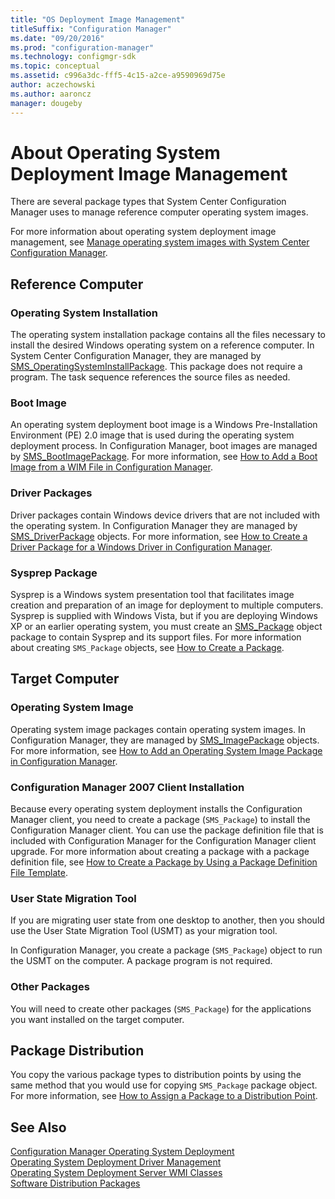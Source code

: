 ```yaml
---
title: "OS Deployment Image Management"
titleSuffix: "Configuration Manager"
ms.date: "09/20/2016"
ms.prod: "configuration-manager"
ms.technology: configmgr-sdk
ms.topic: conceptual
ms.assetid: c996a3dc-fff5-4c15-a2ce-a9590969d75e
author: aczechowski
ms.author: aaroncz
manager: dougeby
---
```

# About Operating System Deployment Image Management
There are several package types that System Center Configuration Manager uses to manage reference computer operating system images.  

 For more information about operating system deployment image management, see [Manage operating system images with System Center Configuration Manager](https://docs.microsoft.com/sccm/osd/get-started/manage-operating-system-images).  

## Reference Computer  

### Operating System Installation  
 The operating system installation package contains all the files necessary to install the desired Windows operating system on a reference computer. In System Center Configuration Manager, they are managed by [SMS_OperatingSystemInstallPackage](../../develop/reference/osd/sms_operatingsysteminstallpackage-server-wmi-class.md). This package does not require a program. The task sequence references the source files as needed.  

### Boot Image  
 An operating system deployment boot image is a Windows Pre-Installation Environment (PE) 2.0 image that is used during the operating system deployment process. In Configuration Manager, boot images are managed by [SMS_BootImagePackage](../../develop/reference/osd/sms_bootimagepackage-server-wmi-class.md). For more information, see [How to Add a Boot Image from a WIM File in Configuration Manager](../../develop/osd/how-to-add-a-boot-image-from-a-wim-file.md).  

### Driver Packages  
 Driver packages contain Windows device drivers that are not included with the operating system. In Configuration Manager they are managed by [SMS_DriverPackage](../../develop/reference/osd/sms_driverpackage-server-wmi-class.md) objects. For more information, see [How to Create a Driver Package for a Windows Driver in Configuration Manager](../../develop/osd/how-to-create-a-driver-package-for-a-windows-driver.md).  

### Sysprep Package  
 Sysprep is a Windows system presentation tool that facilitates image creation and preparation of an image for deployment to multiple computers. Sysprep is supplied with Windows Vista, but if you are deploying Windows XP or an earlier operating system, you must create an [SMS_Package](../../develop/reference/core/servers/configure/sms_package-server-wmi-class.md) object package to contain Sysprep and its support files. For more information about creating `SMS_Package` objects, see [How to Create a Package](../../develop/core/servers/configure/how-to-create-a-package.md).

## Target Computer  

### Operating System Image  
 Operating system image packages contain operating system images. In Configuration Manager, they are managed by [SMS_ImagePackage](../../develop/reference/osd/sms_imagepackage-server-wmi-class.md) objects. For more information, see [How to Add an Operating System Image Package in Configuration Manager](../../develop/osd/how-to-add-an-operating-system-image-package-in-configuration-manager.md).  

### Configuration Manager 2007 Client Installation  
 Because every operating system deployment installs the Configuration Manager client, you need to create a package (`SMS_Package`) to install the Configuration Manager client. You can use the package definition file that is included with Configuration Manager for the Configuration Manager client upgrade. For more information about creating a package with a package definition file, see [How to Create a Package by Using a Package Definition File Template](../../develop/core/servers/configure/how-to-create-a-package-by-using-a-package-definition-file-template.md).  

### User State Migration Tool  
 If you are migrating user state from one desktop to another, then you should use the User State Migration Tool (USMT) as your migration tool.  

 In Configuration Manager, you create a package (`SMS_Package`) object to run the USMT on the computer. A package program is not required.  

### Other Packages  
 You will need to create other packages (`SMS_Package`) for the applications you want installed on the target computer.  

## Package Distribution  
 You copy the various package types to distribution points by using the same method that you would use for copying `SMS_Package` package object. For more information, see [How to Assign a Package to a Distribution Point](../../develop/core/servers/configure/how-to-assign-a-package-to-a-distribution-point.md).  

## See Also  
 [Configuration Manager Operating System Deployment](../../develop/osd/operating-system-deployment.md)   
 [Operating System Deployment Driver Management](../../develop/osd/operating-system-deployment-driver-management.md)   
 [Operating System Deployment Server WMI Classes](../../develop/reference/osd/operating-system-deployment-server-wmi-classes.md)   
 [Software Distribution Packages](../../develop/core/servers/configure/software-distribution-packages.md)
